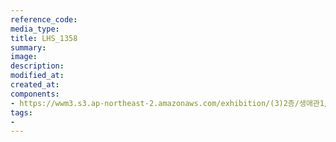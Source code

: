 ```yaml
---
reference_code:
media_type:
title: LHS_1358
summary:
image:
description:
modified_at:
created_at:
components:
- https://wwm3.s3.ap-northeast-2.amazonaws.com/exhibition/(3)2층/생애관1/LHS_1358.jpg
tags:
-
---
```

